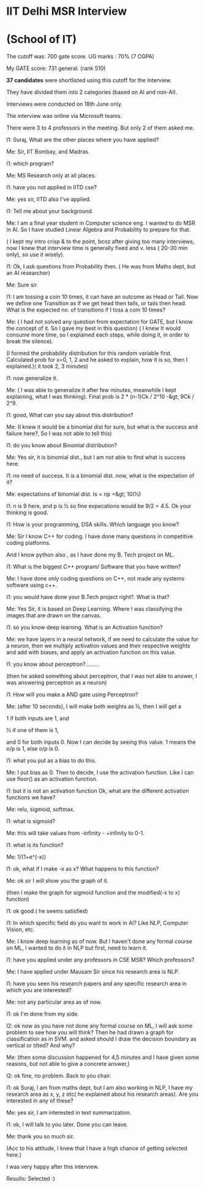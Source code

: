 # **IIT Delhi MSR Interview**

# **(School of IT)**

The cutoff was: 700 gate score. UG marks : 70% (7 CGPA)

My GATE score: 731 general. (rank 510)

**37 candidates** were shortlisted using this cutoff for the Interview.

They have divided them into 2 categories (based on AI and non-AI).

Interviews were conducted on 18th June only.

The interview was online via Microsoft teams.

There were 3 to 4 professors in the meeting. But only 2 of them asked me.

I1: Suraj, What are the other places where you have applied?

Me: Sir, IIT Bombay, and Madras.

I1: which program?

Me: MS Research only at all places.

I1: have you not applied in IITD cse?

Me: yes sir, IITD also I&#39;ve applied.

I1: Tell me about your background.

Me: I am a final year student in Computer science eng. I wanted to do MSR in AI. So I have studied Linear Algebra and Probability to prepare for that.

( I kept my intro crisp &amp; to the point, bcoz after giving too many interviews, now I knew that interview time is generally fixed and v. less ( 20-30 min only), so use it wisely).

I1: Ok, I ask questions from Probability then. ( He was from Maths dept, but an AI researcher)

Me: Sure sir.

I1: I am tossing a coin 10 times, it can have an outcome as Head or Tail. Now we define one Transition as if we get head then tails, or tails then head. What is the expected no. of transitions if I toss a coin 10 times?

Me: ( I had not solved any question from expectation for GATE, but I know the concept of it. So I gave my best in this question) ( I knew It would consume more time, so I explained each steps, while doing it, in order to break the silence).

(I formed the probability distribution for this random variable first. Calculated prob for x=0, 1, 2 and he asked to explain, how it is so, then I explained.)( it took 2, 3 minutes)

I1: now generalize it.

Me: ( I was able to generalize it after few minutes, meanwhile I kept explaining, what I was thinking). Final prob is 2 \* (n-1)Ck / 2^10 -\&gt; 9Ck / 2^9.

I1: good, What can you say about this distribution?

Me: (I knew it would be a binomial dist for sure, but what is the success and failure here?, So I was not able to tell this)

I1: do you know about Binomial distribution?

Me: Yes sir, it is binomial dist., but I am not able to find what is success here.

I1: no need of success. It is a binomial dist. now, what is the expectation of it?

Me: expectations of binomial dist. Is = np =\&gt; 10(½)

I1: n is 9 here, and p is ½ so fine expecations would be 9/2 = 4.5. Ok your thinking is good.

I1: How is your programming, DSA skills. Which language you know?

Me: Sir I know C++ for coding. I have done many questions in competitive coding platforms.

And I know python also , as I have done my B. Tech project on ML.

I1: What is the biggest C++ program/ Software that you have written?

Me: I have done only coding questions on C++, not made any systems software using c++.

I1: you would have done your B.Tech project right?. What is that?

Me: Yes Sir, it is based on Deep Learning. Where I was classifying the images that are drawn on the canvas.

I1: so you know deep learning. What is an Activation function?

Me: we have layers in a neural network, if we need to calculate the value for a neuron, then we multiply activation values and their respective weights and add with biases, and apply an activation function on this value.

I1: you know about perceptron?.........

(then he asked something about perceptron, that I was not able to answer, I was answering perceptron as a neuron)

I1: How will you make a AND gate using Perceptron?

Me: (after 10 seconds), I will make both weights as ½, then I will get a

1 if both inputs are 1, and

½ if one of them is 1,

and 0 for both inputs 0. Now I can decide by seeing this value. 1 means the o/p is 1, else o/p is 0.

I1: what you put as a bias to do this.

Me: I put bias as 0. Then to decide, I use the activation function. Like I can use floor() as an activation function.

I1: but it is not an activation function Ok, what are the different activation functions we have?

Me: relu, sigmoid, softmax.

I1: what is sigmoid?

Me: this will take values from -infinity - +infinity to 0-1.

I1: what is its function?

Me: 1/(1+e^(-x))

I1: ok, what if I make -x as x? What happens to this function?

Me: ok sir I will show you the graph of it.

(then I make the graph for sigmoid function and the modified(-x to x) function)

I1: ok good.( he seems satisfied)

I1: In which specific field do you want to work in AI? Like NLP, Computer Vision, etc.

Me: I know deep learning as of now. But I haven&#39;t done any formal course on ML, I wanted to do it in NLP but first, need to learn it.

I1: have you applied under any professors in CSE MSR? Which professors?

Me: I have applied under Mausam Sir since his research area is NLP.

I1: have you seen his research papers and any specific research area in which you are interested?

Me: not any particular area as of now.

I1: ok I&#39;m done from my side.

I2: ok now as you have not done any formal course on ML, I will ask some problem to see how you will think? Then he had drawn a graph for classification as in SVM. and asked should I draw the decision boundary as vertical or tilted? And why?

Me: (then some discussion happened for 4,5 minutes and I have given some reasons, but not able to give a concrete answer,)

I2: ok fine, no problem. Back to you chair.

I1: ok Suraj, I am from maths dept, but I am also working in NLP, I have my research area as x, y, z etc( he explained about his research areas). Are you interested in any of these?

Me: yes sir, I am interested in text summarization.

I1: ok, I will talk to you later. Done you can leave.

Me: thank you so much sir.

(Acc to his attitude, I knew that I have a high chance of getting selected here.)

I was very happy after this interview.

Results: Selected :)
